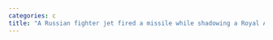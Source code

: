 ```yaml
---
categories: c
title: "A Russian fighter jet fired a missile while shadowing a Royal Air Force recon plane on patrol over the Black Sea UK says"
---
```

